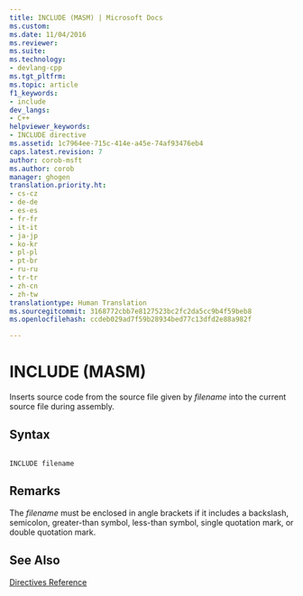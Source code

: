 ```yaml
---
title: INCLUDE (MASM) | Microsoft Docs
ms.custom: 
ms.date: 11/04/2016
ms.reviewer: 
ms.suite: 
ms.technology:
- devlang-cpp
ms.tgt_pltfrm: 
ms.topic: article
f1_keywords:
- include
dev_langs:
- C++
helpviewer_keywords:
- INCLUDE directive
ms.assetid: 1c7964ee-715c-414e-a45e-74af93476eb4
caps.latest.revision: 7
author: corob-msft
ms.author: corob
manager: ghogen
translation.priority.ht:
- cs-cz
- de-de
- es-es
- fr-fr
- it-it
- ja-jp
- ko-kr
- pl-pl
- pt-br
- ru-ru
- tr-tr
- zh-cn
- zh-tw
translationtype: Human Translation
ms.sourcegitcommit: 3168772cbb7e8127523bc2fc2da5cc9b4f59beb8
ms.openlocfilehash: ccdeb029ad7f59b28934bed77c13dfd2e88a982f

---
```

# INCLUDE (MASM)
Inserts source code from the source file given by *filename* into the current source file during assembly.  
  
## Syntax  
  
```  
  
INCLUDE filename  
```  
  
## Remarks  
 The *filename* must be enclosed in angle brackets if it includes a backslash, semicolon, greater-than symbol, less-than symbol, single quotation mark, or double quotation mark.  
  
## See Also  
 [Directives Reference](../../assembler/masm/directives-reference.md)


<!--HONumber=Jan17_HO1-->



